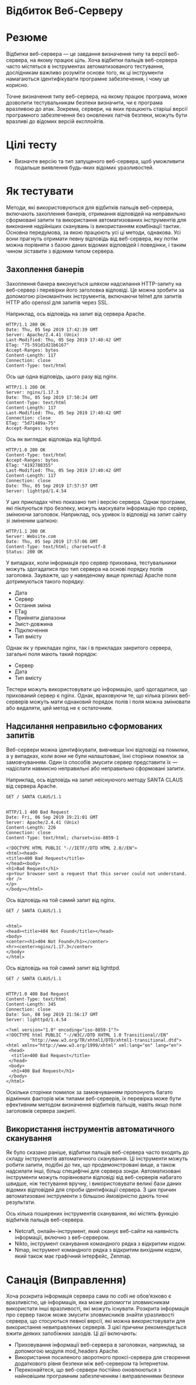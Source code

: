 # Відбиток Веб-Серверу

# Резюме

Відбитки веб-сервера — це завдання визначення типу та версії веб-сервера, на якому працює ціль. Хоча відбитки пальців
веб-сервера часто містяться в інструментах автоматизованого тестування, дослідникам важливо розуміти основи того, як ці
інструменти намагаються ідентифікувати програмне забезпечення, і чому це корисно.

Точне визначення типу веб-сервера, на якому працює програма, може дозволити тестувальникам безпеки визначити, чи є
програма вразливою до атак. Зокрема, сервери, на яких працюють старіші версії програмного забезпечення без оновлених
патчів безпеки, можуть бути вразливі до відомих версій експлойтів.

# Цілі тесту

- Визначте версію та тип запущеного веб-сервера, щоб уможливити подальше виявлення будь-яких відомих уразливостей.

# Як тестувати

Методи, які використовуються для відбитків пальців веб-сервера, включають захоплення банерів, отримання відповідей на
неправильно сформовані запити та використання автоматизованих інструментів для виконання надійніших сканувань із
використанням комбінації тактик. Основна передумова, за якою працюють усі ці методи, однакова. Усі вони прагнуть
отримати певну відповідь від веб-сервера, яку потім можна порівняти з базою даних відомих відповідей і поведінки, і
таким чином зіставити з відомим типом сервера.

## Захоплення банерів

Захоплення банера виконується шляхом надсилання HTTP-запиту на веб-сервер і перевірки його заголовка відповіді. Це можна
зробити за допомогою різноманітних інструментів, включаючи telnet для запитів HTTP або openssl для запитів через SSL.

Наприклад, ось відповідь на запит від сервера Apache.

```
HTTP/1.1 200 OK
Date: Thu, 05 Sep 2019 17:42:39 GMT
Server: Apache/2.4.41 (Unix)
Last-Modified: Thu, 05 Sep 2019 17:40:42 GMT
ETag: "75-591d1d21b6167"
Accept-Ranges: bytes
Content-Length: 117
Connection: close
Content-Type: text/html
```

Ось ще одна відповідь, цього разу від nginx.

```
HTTP/1.1 200 OK
Server: nginx/1.17.3
Date: Thu, 05 Sep 2019 17:50:24 GMT
Content-Type: text/html
Content-Length: 117
Last-Modified: Thu, 05 Sep 2019 17:40:42 GMT
Connection: close
ETag: "5d71489a-75"
Accept-Ranges: bytes
```

Ось як виглядає відповідь від lighttpd.

```
HTTP/1.0 200 OK
Content-Type: text/html
Accept-Ranges: bytes
ETag: "4192788355"
Last-Modified: Thu, 05 Sep 2019 17:40:42 GMT
Content-Length: 117
Connection: close
Date: Thu, 05 Sep 2019 17:57:57 GMT
Server: lighttpd/1.4.54
```

У цих прикладах чітко показано тип і версію сервера. Однак програми, які піклуються про безпеку, можуть маскувати
інформацію про сервер, змінюючи заголовок. Наприклад, ось уривок із відповіді на запит сайту зі зміненим шапкою:

```
HTTP/1.1 200 OK
Server: Website.com
Date: Thu, 05 Sep 2019 17:57:06 GMT
Content-Type: text/html; charset=utf-8
Status: 200 OK
```

У випадках, коли інформація про сервер прихована, тестувальники можуть здогадатися про тип сервера на основі порядку
полів заголовка. Зауважте, що у наведеному вище прикладі Apache поля дотримуються такого порядку:

- Дата
- Сервер
- Остання зміна
- ETag
- Прийняти діапазони
- Зміст-довжина
- Підключення
- Тип вмісту

Однак як у прикладах nginx, так і в прикладах закритого сервера, загальні поля мають такий порядок:

- Сервер
- Дата
- Тип вмісту

Тестери можуть використовувати цю інформацію, щоб здогадатися, що прихований сервер є nginx. Однак, враховуючи те, що
кілька різних веб-серверів можуть мати однаковий порядок полів і поля можна змінювати або видаляти, цей метод не є
остаточним.

## Надсилання неправильно сформованих запитів

Веб-сервери можна ідентифікувати, вивчивши їхні відповіді на помилки, а у випадках, коли вони не були налаштовані, їхні
сторінки помилок за замовчуванням. Один із способів змусити сервер представити їх — надіслати навмисно неправильні або
неправильно сформовані запити.

Наприклад, ось відповідь на запит неіснуючого методу SANTA CLAUS від сервера Apache.

```
GET / SANTA CLAUS/1.1


HTTP/1.1 400 Bad Request
Date: Fri, 06 Sep 2019 19:21:01 GMT
Server: Apache/2.4.41 (Unix)
Content-Length: 226
Connection: close
Content-Type: text/html; charset=iso-8859-1

<!DOCTYPE HTML PUBLIC "-//IETF//DTD HTML 2.0//EN">
<html><head>
<title>400 Bad Request</title>
</head><body>
<h1>Bad Request</h1>
<p>Your browser sent a request that this server could not understand.<br />
</p>
</body></html>
```

Ось відповідь на той самий запит від nginx.

```
GET / SANTA CLAUS/1.1


<html>
<head><title>404 Not Found</title></head>
<body>
<center><h1>404 Not Found</h1></center>
<hr><center>nginx/1.17.3</center>
</body>
</html>
```

Ось відповідь на той самий запит від lighttpd.

```
GET / SANTA CLAUS/1.1


HTTP/1.0 400 Bad Request
Content-Type: text/html
Content-Length: 345
Connection: close
Date: Sun, 08 Sep 2019 21:56:17 GMT
Server: lighttpd/1.4.54

<?xml version="1.0" encoding="iso-8859-1"?>
<!DOCTYPE html PUBLIC "-//W3C//DTD XHTML 1.0 Transitional//EN"
         "http://www.w3.org/TR/xhtml1/DTD/xhtml1-transitional.dtd">
<html xmlns="http://www.w3.org/1999/xhtml" xml:lang="en" lang="en">
 <head>
  <title>400 Bad Request</title>
 </head>
 <body>
  <h1>400 Bad Request</h1>
 </body>
</html>
```

Оскільки сторінки помилок за замовчуванням пропонують багато відмінних факторів між типами веб-серверів, їх перевірка
може бути ефективним методом визначення відбитків пальців, навіть якщо поля заголовків сервера закриті.

## Використання інструментів автоматичного сканування

Як було сказано раніше, відбитки пальців веб-сервера часто входять до складу інструментів автоматичного сканування. Ці
інструменти можуть робити запити, подібні до тих, що продемонстровані вище, а також надсилати інші, більш специфічні для
сервера зонди. Автоматизовані інструменти можуть порівнювати відповіді від веб-серверів набагато швидше, ніж тестування
вручну, і використовувати великі бази даних відомих відповідей для спроби ідентифікації сервера. З цих причин
автоматизовані інструменти з більшою ймовірністю дають точні результати.

Ось кілька поширених інструментів сканування, які містять функцію відбитків пальців веб-сервера.

- Netcraft, онлайн-інструмент, який сканує веб-сайти на наявність інформації, включно з веб-сервером.
- Nikto, інструмент сканування командного рядка з відкритим кодом.
- Nmap, інструмент командного рядка з відкритим вихідним кодом, який також має графічний інтерфейс, Zenmap.

# Санація (Виправлення)

Хоча розкрита інформація сервера сама по собі не обов’язково є вразливістю, це інформація, яка може допомогти
зловмисникам використати інші вразливості, які можуть існувати. Розкрита інформація про сервер також може змусити
зловмисників знайти уразливості сервера, що стосуються певної версії, які можна використовувати для використання
невиправлених серверів. З цієї причини рекомендується вжити деяких запобіжних заходів. Ці дії включають:

- Приховування інформації веб-сервера в заголовках, наприклад, за допомогою модуля mod_headers Apache.
- Використання посиленого зворотного проксі-сервера для створення додаткового рівня безпеки між веб-сервером та
Інтернетом.
- Переконайтеся, що веб-сервери постійно оновлюються з найновішим програмним забезпеченням і виправленнями безпеки
